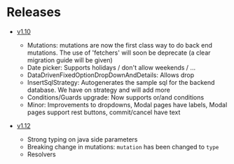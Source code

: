 # Releases

* [v1.10](/releaseNotes/v1.10.md)
  * Mutations: mutations are now the first class way to do back end mutations. The use of 'fetchers' will soon be deprecate (a clear migration guide will be given)
  * Date picker: Supports holidays / don't allow weekends / ...
  * DataDrivenFixedOptionDropDownAndDetails: Allows drop
  * InsertSqlStrategy: Autogenerates the sample sql for the backend database. We have on strategy and will add more 
  * Conditions/Guards upgrade: Now supports or/and conditions
  * Minor: Improvements to dropdowns, Modal pages have labels, Modal pages support rest buttons, commit/cancel have text

* [v1.12](/releaseNotes/v1.12.md)
  * Strong typing on java side parameters
  * Breaking change in mutations: `mutation` has been changed to `type`
  * Resolvers